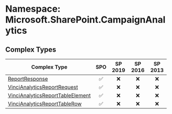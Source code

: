 # Namespace: Microsoft.SharePoint.CampaignAnalytics

## Complex Types

Complex Type | SPO | SP 2019 | SP 2016 | SP 2013
----------|:---:|:-------:|:-------:|:-------:
[ReportResponse](./ComplexTypes/ReportResponse.md) | ✅ | ❌ | ❌ | ❌
[VinciAnalyticsReportRequest](./ComplexTypes/VinciAnalyticsReportRequest.md) | ✅ | ❌ | ❌ | ❌
[VinciAnalyticsReportTableElement](./ComplexTypes/VinciAnalyticsReportTableElement.md) | ✅ | ❌ | ❌ | ❌
[VinciAnalyticsReportTableRow](./ComplexTypes/VinciAnalyticsReportTableRow.md) | ✅ | ❌ | ❌ | ❌